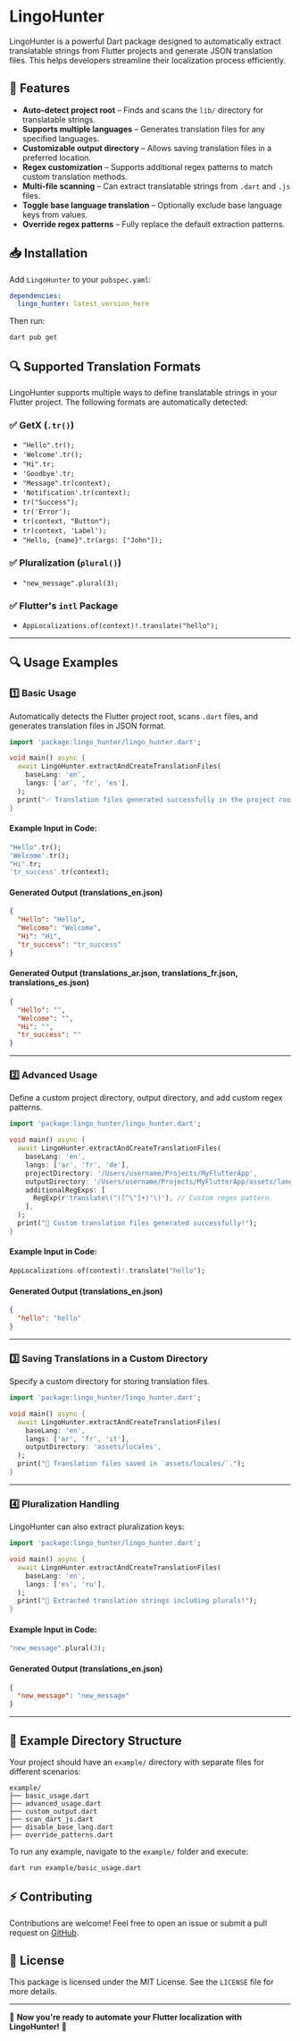 # LingoHunter

LingoHunter is a powerful Dart package designed to automatically extract translatable strings from Flutter projects and generate JSON translation files. This helps developers streamline their localization process efficiently.

## 🚀 Features

- **Auto-detect project root** – Finds and scans the `lib/` directory for translatable strings.
- **Supports multiple languages** – Generates translation files for any specified languages.
- **Customizable output directory** – Allows saving translation files in a preferred location.
- **Regex customization** – Supports additional regex patterns to match custom translation methods.
- **Multi-file scanning** – Can extract translatable strings from `.dart` and `.js` files.
- **Toggle base language translation** – Optionally exclude base language keys from values.
- **Override regex patterns** – Fully replace the default extraction patterns.

## 📥 Installation

Add `LingoHunter` to your `pubspec.yaml`:

```yaml
dependencies:
  lingo_hunter: latest_version_here
```

Then run:

```sh
dart pub get
```

## 🔍 Supported Translation Formats

LingoHunter supports multiple ways to define translatable strings in your Flutter project. The following formats are automatically detected:

### ✅ **GetX (`.tr()`)**
- `"Hello".tr();`
- `'Welcome'.tr();`
- `"Hi".tr;`
- `'Goodbye'.tr;`
- `"Message".tr(context);`
- `'Notification'.tr(context);`
- `tr("Success");`
- `tr('Error');`
- `tr(context, "Button");`
- `tr(context, 'Label');`
- `"Hello, {name}".tr(args: ["John"]);`

### ✅ **Pluralization (`plural()`)**
- `"new_message".plural(3);`

### ✅ **Flutter's `intl` Package**
- `AppLocalizations.of(context)!.translate("hello");`

---

## 🔍 Usage Examples

### 1️⃣ **Basic Usage**

Automatically detects the Flutter project root, scans `.dart` files, and generates translation files in JSON format.

```dart
import 'package:lingo_hunter/lingo_hunter.dart';

void main() async {
  await LingoHunter.extractAndCreateTranslationFiles(
    baseLang: 'en',
    langs: ['ar', 'fr', 'es'],
  );
  print("✅ Translation files generated successfully in the project root.");
}
```

#### **Example Input in Code:**
```dart
"Hello".tr();
'Welcome'.tr();
"Hi".tr;
'tr_success'.tr(context);
```

#### **Generated Output (translations_en.json)**
```json
{
  "Hello": "Hello",
  "Welcome": "Welcome",
  "Hi": "Hi",
  "tr_success": "tr_success"
}
```

#### **Generated Output (translations_ar.json, translations_fr.json, translations_es.json)**
```json
{
  "Hello": "",
  "Welcome": "",
  "Hi": "",
  "tr_success": ""
}
```

---

### 2️⃣ **Advanced Usage**

Define a custom project directory, output directory, and add custom regex patterns.

```dart
import 'package:lingo_hunter/lingo_hunter.dart';

void main() async {
  await LingoHunter.extractAndCreateTranslationFiles(
    baseLang: 'en',
    langs: ['ar', 'fr', 'de'],
    projectDirectory: '/Users/username/Projects/MyFlutterApp',
    outputDirectory: '/Users/username/Projects/MyFlutterApp/assets/lang',
    additionalRegExps: [
      RegExp(r'translate\("([^\"]+)"\)'), // Custom regex pattern
    ],
  );
  print("🚀 Custom translation files generated successfully!");
}
```

#### **Example Input in Code:**
```dart
AppLocalizations.of(context)!.translate("hello");
```

#### **Generated Output (translations_en.json)**
```json
{
  "hello": "hello"
}
```

---

### 3️⃣ **Saving Translations in a Custom Directory**

Specify a custom directory for storing translation files.

```dart
import 'package:lingo_hunter/lingo_hunter.dart';

void main() async {
  await LingoHunter.extractAndCreateTranslationFiles(
    baseLang: 'en',
    langs: ['ar', 'fr', 'it'],
    outputDirectory: 'assets/locales',
  );
  print("📂 Translation files saved in `assets/locales/`.");
}
```

---

### 4️⃣ **Pluralization Handling**

LingoHunter can also extract pluralization keys:

```dart
import 'package:lingo_hunter/lingo_hunter.dart';

void main() async {
  await LingoHunter.extractAndCreateTranslationFiles(
    baseLang: 'en',
    langs: ['es', 'ru'],
  );
  print("🎯 Extracted translation strings including plurals!");
}
```

#### **Example Input in Code:**
```dart
"new_message".plural(3);
```

#### **Generated Output (translations_en.json)**
```json
{
  "new_message": "new_message"
}
```

---

## 📂 Example Directory Structure

Your project should have an `example/` directory with separate files for different scenarios:

```
example/
├── basic_usage.dart
├── advanced_usage.dart
├── custom_output.dart
├── scan_dart_js.dart
├── disable_base_lang.dart
├── override_patterns.dart
```

To run any example, navigate to the `example/` folder and execute:

```sh
dart run example/basic_usage.dart
```

## ⚡️ Contributing

Contributions are welcome! Feel free to open an issue or submit a pull request on [GitHub](https://github.com/fares-Mondriod/Lingo-Hunter).

## 📜 License

This package is licensed under the MIT License. See the `LICENSE` file for more details.

---

🚀 **Now you're ready to automate your Flutter localization with LingoHunter!** 🎯
